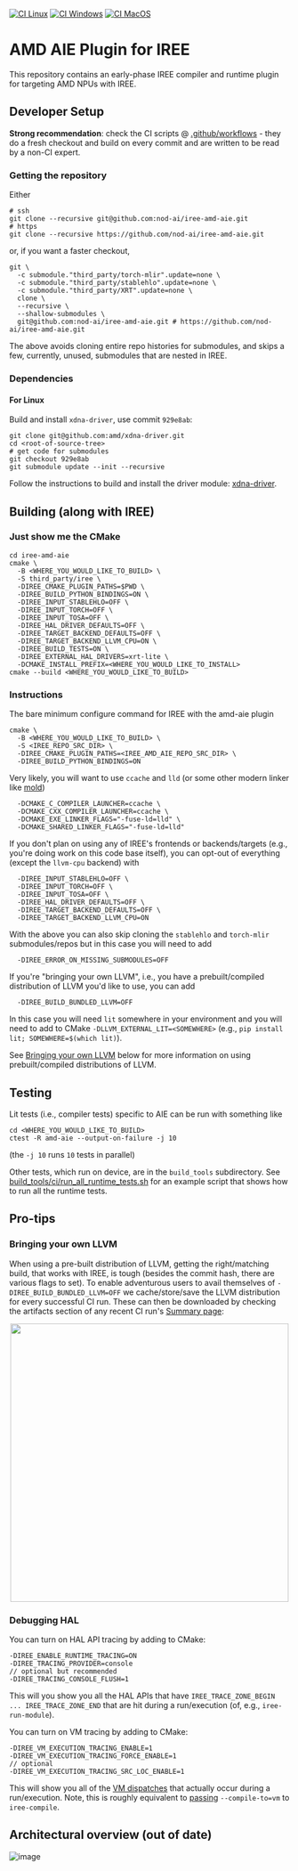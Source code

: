 [![CI Linux](https://github.com/nod-ai/iree-amd-aie/actions/workflows/ci-linux.yml/badge.svg)](https://github.com/nod-ai/iree-amd-aie/actions/workflows/ci-linux.yml)
[![CI Windows](https://github.com/nod-ai/iree-amd-aie/actions/workflows/ci-windows.yml/badge.svg)](https://github.com/nod-ai/iree-amd-aie/actions/workflows/ci-windows.yml)
[![CI MacOS](https://github.com/nod-ai/iree-amd-aie/actions/workflows/ci-macos.yml/badge.svg)](https://github.com/nod-ai/iree-amd-aie/actions/workflows/ci-macos.yml)

# AMD AIE Plugin for IREE

This repository contains an early-phase IREE compiler and runtime plugin for targeting AMD NPUs with IREE.

## Developer Setup

**Strong recommendation**: check the CI scripts @ [.github/workflows](.github/workflows) - they do a fresh checkout and build on every commit and are written to be read by a non-CI expert.

### Getting the repository

Either

```
# ssh
git clone --recursive git@github.com:nod-ai/iree-amd-aie.git
# https
git clone --recursive https://github.com/nod-ai/iree-amd-aie.git
```

or, if you want a faster checkout,

```
git \
  -c submodule."third_party/torch-mlir".update=none \
  -c submodule."third_party/stablehlo".update=none \
  -c submodule."third_party/XRT".update=none \
  clone \
  --recursive \
  --shallow-submodules \
  git@github.com:nod-ai/iree-amd-aie.git # https://github.com/nod-ai/iree-amd-aie.git
```

The above avoids cloning entire repo histories for submodules, and skips a few, currently, unused,
submodules that are nested in IREE.

### Dependencies

#### For Linux

Build and install `xdna-driver`, use commit `929e8ab`:

```
git clone git@github.com:amd/xdna-driver.git
cd <root-of-source-tree>
# get code for submodules
git checkout 929e8ab
git submodule update --init --recursive
```

Follow the instructions to build and install the driver module: [xdna-driver](https://github.com/amd/xdna-driver/tree/929e8ab459cab5915631849b9f1ef9a4982d1c11).

## Building (along with IREE)

### Just show me the CMake

```
cd iree-amd-aie
cmake \
  -B <WHERE_YOU_WOULD_LIKE_TO_BUILD> \
  -S third_party/iree \
  -DIREE_CMAKE_PLUGIN_PATHS=$PWD \
  -DIREE_BUILD_PYTHON_BINDINGS=ON \
  -DIREE_INPUT_STABLEHLO=OFF \
  -DIREE_INPUT_TORCH=OFF \
  -DIREE_INPUT_TOSA=OFF \
  -DIREE_HAL_DRIVER_DEFAULTS=OFF \
  -DIREE_TARGET_BACKEND_DEFAULTS=OFF \
  -DIREE_TARGET_BACKEND_LLVM_CPU=ON \
  -DIREE_BUILD_TESTS=ON \
  -DIREE_EXTERNAL_HAL_DRIVERS=xrt-lite \
  -DCMAKE_INSTALL_PREFIX=<WHERE_YOU_WOULD_LIKE_TO_INSTALL>
cmake --build <WHERE_YOU_WOULD_LIKE_TO_BUILD>
```

### Instructions

The bare minimum configure command for IREE with the amd-aie plugin

```
cmake \
  -B <WHERE_YOU_WOULD_LIKE_TO_BUILD> \
  -S <IREE_REPO_SRC_DIR> \
  -DIREE_CMAKE_PLUGIN_PATHS=<IREE_AMD_AIE_REPO_SRC_DIR> \
  -DIREE_BUILD_PYTHON_BINDINGS=ON
```

Very likely, you will want to use `ccache` and `lld` (or some other modern linker like [mold](https://github.com/rui314/mold))

```
  -DCMAKE_C_COMPILER_LAUNCHER=ccache \
  -DCMAKE_CXX_COMPILER_LAUNCHER=ccache \
  -DCMAKE_EXE_LINKER_FLAGS="-fuse-ld=lld" \
  -DCMAKE_SHARED_LINKER_FLAGS="-fuse-ld=lld"
```

If you don't plan on using any of IREE's frontends or backends/targets (e.g., you're doing work on this code base itself),
you can opt-out of everything (except the `llvm-cpu` backend) with

```
  -DIREE_INPUT_STABLEHLO=OFF \
  -DIREE_INPUT_TORCH=OFF \
  -DIREE_INPUT_TOSA=OFF \
  -DIREE_HAL_DRIVER_DEFAULTS=OFF \
  -DIREE_TARGET_BACKEND_DEFAULTS=OFF \
  -DIREE_TARGET_BACKEND_LLVM_CPU=ON
```

With the above you can also skip cloning the `stablehlo` and `torch-mlir` submodules/repos but in this case you will need to add

```
  -DIREE_ERROR_ON_MISSING_SUBMODULES=OFF
```

If you're "bringing your own LLVM", i.e., you have a prebuilt/compiled distribution of LLVM you'd like to use, you can add

```
  -DIREE_BUILD_BUNDLED_LLVM=OFF
```

In this case you will need `lit` somewhere in your environment and you will need to add to CMake `-DLLVM_EXTERNAL_LIT=<SOMEWHERE>`
(e.g., `pip install lit; SOMEWHERE=$(which lit)`).

See [Bringing your own LLVM](#bringing-your-own-llvm) below for more information on using prebuilt/compiled distributions of LLVM.

## Testing

Lit tests (i.e., compiler tests) specific to AIE can be run with something like

```
cd <WHERE_YOU_WOULD_LIKE_TO_BUILD>
ctest -R amd-aie --output-on-failure -j 10
```

(the `-j 10` runs `10` tests in parallel)

Other tests, which run on device, are in the `build_tools` subdirectory.
See [build_tools/ci/run_all_runtime_tests.sh](build_tools/ci/run_all_runtime_tests.sh) for an example script that shows how to run all the runtime tests.

## Pro-tips

### Bringing your own LLVM

When using a pre-built distribution of LLVM, getting the right/matching build, that works with IREE, is tough (besides the commit hash, there are various flags to set).
To enable adventurous users to avail themselves of `-DIREE_BUILD_BUNDLED_LLVM=OFF` we cache/store/save the LLVM distribution for every successful CI run.
These can then be downloaded by checking the artifacts section of any recent CI run's [Summary page](https://github.com/nod-ai/iree-amd-aie/actions/runs/10713474448):

<p align="center">
<img src="https://github.com/user-attachments/assets/97fdeff2-41af-4a6d-a072-6ef0a1ec5695" width="500">
</p>


### Debugging HAL

You can turn on HAL API tracing by adding to CMake:

```
-DIREE_ENABLE_RUNTIME_TRACING=ON
-DIREE_TRACING_PROVIDER=console
// optional but recommended
-DIREE_TRACING_CONSOLE_FLUSH=1
```

This will you show you all the HAL APIs that have `IREE_TRACE_ZONE_BEGIN ... IREE_TRACE_ZONE_END` that are hit during a run/execution (of, e.g., `iree-run-module`).

You can turn on VM tracing by adding to CMake:

```
-DIREE_VM_EXECUTION_TRACING_ENABLE=1
-DIREE_VM_EXECUTION_TRACING_FORCE_ENABLE=1
// optional
-DIREE_VM_EXECUTION_TRACING_SRC_LOC_ENABLE=1
```

This will show you all of the [VM dispatches](https://github.com/iree-org/iree/blob/0e8a5737dfe49a48a4e9c15ba7a7d24dd2fd7623/runtime/src/iree/vm/bytecode/dispatch.c#L661) that actually occur during a run/execution.
Note, this is roughly equivalent to [passing](https://github.com/nod-ai/iree-amd-aie/blob/737092791dc2428ad71bc172f69804c583b0f60e/build_tools/ci/run_matmul_test.sh#L420) `--compile-to=vm` to `iree-compile`.

## Architectural overview (out of date)

![image](https://github.com/nod-ai/iree-amd-aie/assets/74956/3fa73139-5fdf-4658-86c3-0705352c4ea0)

